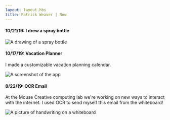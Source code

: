```yaml
---
layout: layout.hbs
title: Patrick Weaver | Now
---
```


<div class="blob">
  
  #### 10/21/19: I drew a spray bottle

  ![A drawing of a spray bottle](https://pwapi.s3.amazonaws.com/uploads/273305f6-9c27-4bbb-a4a0-0a74297e08ca)


  #### 10/17/19: Vacation Planner

  I made a customizable vacation planning calendar.

  ![A screenshot of the app](https://pwapi.s3.amazonaws.com/uploads/02ad58e9-4ebd-484f-ba02-db400e09edd0)

  #### 8/22/19: OCR Email

  At the Mouse Creative computing lab we're working on new ways to interact with the internet. I used OCR to send myself this email from the whiteboard!

  ![A picture of handwriting on a whiteboard](https://pwapi.s3.amazonaws.com/uploads/eb7fea2b-8bc5-4c04-8b96-0d86926a7bdd)
</div>